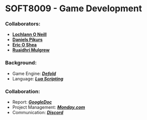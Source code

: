 <!--https://github.com/darsaveli/Readme-Markdown-Syntax-->

# SOFT8009 - Game Development
### Collaborators:
* **[Lochlann O Neill](https://github.com/lochlannoneill)**
* **[Daniels Pikurs](https://github.com/danielspikurs)**  
* **[Eric O Shea](https://github.com/ericosheacork)**  
* **[Ruaidhri Mulgrew](https://github.com/RuaidhriMulgrew)**  

### Background:
* Game Engine: ***[Defold](https://defold.com/)***
* Language: ***[Lua Scripting](https://www.lua.org/)***

### Collaboration:
* Report: ***[GoogleDoc](https://docs.google.com/document/d/1LDDofAmBIzmuovxZfRPw5pQWtj--uftGkp9igMtl8As/edit?usp=sharing)***
* Project Management: ***[Monday.com](https://lochlannoneill.monday.com/boards/3393810677)***
* Communication: ***[Discord](https://discord.gg/SKTmfVWEtJ)***


